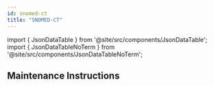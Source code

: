 ```yaml
---
id: snomed-ct
title: "SNOMED-CT"
---
```


import { JsonDataTable } from '@site/src/components/JsonDataTable';
import { JsonDataTableNoTerm } from '@site/src/components/JsonDataTableNoTerm';

## Maintenance Instructions
